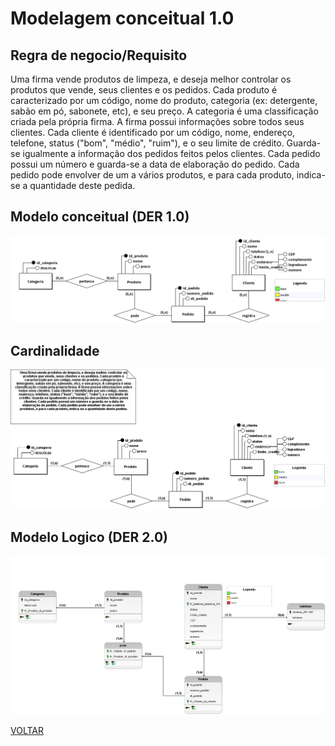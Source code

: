 # Modelagem conceitual 1.0

## Regra de negocio/Requisito

Uma firma vende produtos de limpeza, e deseja melhor controlar os
produtos que vende, seus clientes e os pedidos. Cada produto é
caracterizado por um código, nome do produto, categoria (ex:
detergente, sabão em pó, sabonete, etc), e seu preço. A categoria é uma
classificação criada pela própria firma. A firma possui informações sobre
todos seus clientes. Cada cliente é identificado por um código, nome,
endereço, telefone, status ("bom", "médio", "ruim"), e o seu limite de
crédito. Guarda-se igualmente a informação dos pedidos feitos pelos
clientes. Cada pedido possui um número e guarda-se a data de
elaboração do pedido. Cada pedido pode envolver de um a vários
produtos, e para cada produto, indica-se a quantidade deste pedida.

## Modelo conceitual (DER 1.0)

![modelagem 1.0](./conceitual/atividade08_semcadinalidade.png)

## Cardinalidade

![cardinalidade](./conceitual/atividade08_corrigido.png)

## Modelo Logico (DER 2.0)

![modelagem 2.0](./logico/atividade08_logico.png)

[VOLTAR](../README.md)
